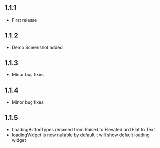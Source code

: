 ## 1.1.1

* First release

## 1.1.2

* Demo Screenshot added

## 1.1.3

* Minor bug fixes

## 1.1.4

* Minor bug fixes

## 1.1.5

* LoadingButtonTypes renamed from Raised to Elevated and Flat to Text
* loadingWidget is now nullable by default it will show default loading widget
